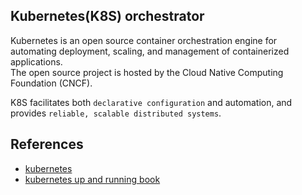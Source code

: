 ## Kubernetes(K8S) orchestrator    
Kubernetes is an open source container orchestration engine for     
automating deployment, scaling, and management of containerized applications.     
The open source project is hosted by the Cloud Native Computing Foundation (CNCF).

K8S facilitates both `declarative configuration` and automation, and provides `reliable, scalable distributed systems`.

## References
- [kubernetes](https://kubernetes.io/docs/home/)
- [kubernetes up and running book](https://www.oreilly.com/library/view/kubernetes-up-and/9781491935668/)